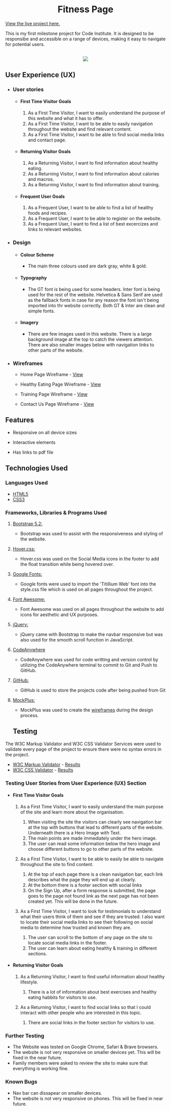 <h1 align="center">Fitness Page</h1>

[View the live project here.](https://ignasvilkas.github.io/Fitness-Page/)

This is my first milestone project for Code Institute. It is designed to be responsibe and accessible on a range of devices, making it easy to navigate for potential users.

<h2 align="center"><img src="https://images.hellomagazine.com/horizon/landscape/f99a5f6ffa62-fitness-goals-t.jpg?tx=c_fill,w_1280"></h2>

 ## User Experience (UX)

- ### User stories

    - #### First Time Visitor Goals

        1. As a First Time Visitor, I want to easily understand the purpose of this website and what it has to offer.
        2. As a First Time Visitor, I want to be able to easily navigation throughout the website and find relevant content.
        3. As a First Time Visitor, I want to be able to find social media links and contact page.

    - #### Returning Visitor Goals

        1. As a Returning Visitor, I want to find information about healthy eating.
        2. As a Returning Visitor, I want to find information about calories and macros.
        3. As a Returning Visitor, I want to find information about training.

    - #### Frequent User Goals

        1. As a Frequent User, I want to be able to find a list of healthy foods and recipes.
        2. As a Frequent User, I want to be able to register on the website.
        3. As a Frequent User, I want to find a list of best excercizes and links to relevant websites.

- ### Design

  - #### Colour Scheme
    - The main three colours used are dark gray, white & gold.
  
  - #### Typography
    - The GT font is being used for some headers. Inter font is being used for the rest of the website. Helvetica & Sans Serif are used as the fallback fonts in case for any reason the font isn't being imported into thr website correctly. Both GT & Inter are clean and simple fonts.
  
  - #### Imagery
    - There are few images used in this website. There is a large background image at the top to catch the viewers attention. There are also smaller images below with navigation links to other parts of the website.

- ### Wireframes

    -   Home Page Wireframe - [View](https://rp.mockplus.com/editor/38Ov_nF9P/KiadOdiQnz)

    -   Healthy Eating Page Wireframe - [View](https://rp.mockplus.com/editor/38Ov_nF9P/Bih-Iytky)

    -   Training Page Wireframe - [View](https://rp.mockplus.com/editor/38Ov_nF9P/XKL885XlN)

    -   Contact Us Page Wireframe - [View](https://rp.mockplus.com/editor/38Ov_nF9P/Bih-Iytky)

## Features

-   Responsive on all device sizes

-   Interactive elements

-   Has links to pdf file


## Technologies Used

### Languages Used

-   [HTML5](https://en.wikipedia.org/wiki/HTML5)
-   [CSS3](https://en.wikipedia.org/wiki/Cascading_Style_Sheets)

### Frameworks, Libraries & Programs Used

1. [Bootstrap 5.2:](https://getbootstrap.com/docs/5.2/getting-started/introduction/)
    - Bootstrap was used to assist with the responsiveness and styling of the website.
2. [Hover.css:](https://ianlunn.github.io/Hover/)
    - Hover.css was used on the Social Media icons in the footer to add the float transition while being hovered over.
3. [Google Fonts:](https://fonts.google.com/)
    - Google fonts were used to import the 'Titillium Web' font into the style.css file which is used on all pages throughout the project.
4. [Font Awesome:](https://fontawesome.com/)
    - Font Awesome was used on all pages throughout the website to add icons for aesthetic and UX purposes.
5. [jQuery:](https://jquery.com/)
    - jQuery came with Bootstrap to make the navbar responsive but was also used for the smooth scroll function in JavaScript.
6. [CodeAnywhere](https://app.codeanywhere.com/)
    - CodeAnywhere was used for code writting and version control by utilizing the CodeAnywhere terminal to commit to Git and Push to GitHub.
7. [GitHub:](https://github.com/ignasvilkas/Fitness-Page)
    - GitHub is used to store the projects code after being pushed from Git
8. [MockPlus:](https://rp.mockplus.com/team/ps777830)
    - MockPlus was used to create the [wireframes](https://rp.mockplus.com/team/ps777830) during the design process.

    ## Testing

The W3C Markup Validator and W3C CSS Validator Services were used to validate every page of the project to ensure there were no syntax errors in the project.

-   [W3C Markup Validator](https://validator.w3.org/) - [Results](https://validator.w3.org/nu/?doc=https%3A%2F%2Fignasvilkas.github.io%2FFitness-Page%2F)
-   [W3C CSS Validator](https://jigsaw.w3.org/css-validator/#validate_by_input) - [Results](https://jigsaw.w3.org/css-validator/validator#warnings)

### Testing User Stories from User Experience (UX) Section

-   #### First Time Visitor Goals

    1. As a First Time Visitor, I want to easily understand the main purpose of the site and learn more about the organisation.

        1. When visiting the site the visitors can clearly see navigation bar at the top with buttons that lead to different parts of the website. Underneath there is a Hero Image with Text.
        2. The main points are made immediately under the hero image.
        3. The user can read some information below the hero image and choose different buttons to go to other parts of the website.

    2. As a First Time Visitor, I want to be able to easily be able to navigate throughout the site to find content.

        1. At the top of each page there is a clean navigation bar, each link describes what the page they will end up at clearly.
        2. At the bottom there is a footer section with social links
        3. On the Sign Up, after a form response is submitted, the page goes to the page not found link as the next page has not been created yet. This will be done in the future.

    3. As a First Time Visitor, I want to look for testimonials to understand what their users think of them and see if they are trusted. I also want to locate their social media links to see their following on social media to determine how trusted and known they are.
        1. The user can scroll to the bottom of any page on the site to locate social media links in the footer.
        2. The user can learn about eating healthy & training in different sections.

-   #### Returning Visitor Goals

    1. As a Returning Visitor, I want to find useful information about healthy lifestyle.

        1. There is a lot of information about best exercises and healthy eating habbits for visitors to use.

    2. As a Returning Visitor, I want to find social links so that I could interact with other people who are interested in this topic.
        1. There are social links in the footer section for visitors to use.

### Further Testing

-   The Website was tested on Google Chrome, Safari & Brave browsers.
-   The website is not very responsive on smaller devices yet. This will be fixed in the near future.
-   Family members were asked to review the site to make sure that everything is working fine.

### Known Bugs

-   Nav bar can dissapear on smaller devices.
-   The website is not very responsive on phones. This will be fixed in near future.
